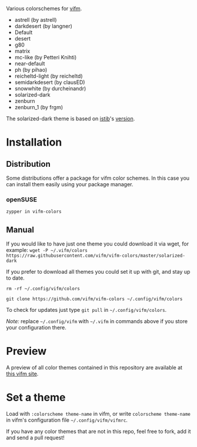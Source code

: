 Various colorschemes for [vifm](https://vifm.info/).
- astrell (by astrell)
- darkdesert (by langner)
- Default
- desert
- g80
- matrix
- mc-like (by Petteri Knihti)
- near-default
- ph (by pihao)
- reicheltd-light (by reicheltd)
- semidarkdesert (by clausED)
- snowwhite (by durcheinandr)
- solarized-dark
- zenburn
- zenburn_1 (by frgm)

The solarized-dark theme is based on [istib](https://github.com/istib)'s [version](https://github.com/istib/dotfiles/blob/master/vifm/vifm-colors).

# Installation #

## Distribution
Some distributions offer a package for vifm color schemes. In this case you can install them easily using your package manager.

### openSUSE

```
zypper in vifm-colors
```

## Manual
If you would like to have just one theme you could download it via wget, for example:
`wget -P ~/.vifm/colors https://raw.githubusercontent.com/vifm/vifm-colors/master/solarized-dark`

If you prefer to download all themes you could set it up with git, and stay up to date.

`rm -rf ~/.config/vifm/colors`

`git clone https://github.com/vifm/vifm-colors ~/.config/vifm/colors`

To check for updates just type `git pull` in `~/.config/vifm/colors`.

*Note:* replace `~/.config/vifm` with `~/.vifm` in commands above if you store your configuration there.

# Preview #
A preview of all color themes contained in this repository are available at [this vifm site](https://vifm.info/colorschemes.shtml).

# Set a theme #
Load with `:colorscheme theme-name` in vifm, or write `colorscheme theme-name` in vifm's configuration file `~/.config/vifm/vifmrc`.

If you have any color themes that are not in this repo, feel free to fork, add it and send a pull request!
